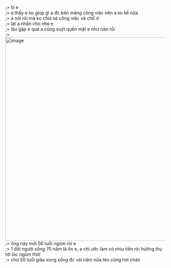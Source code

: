 ;> lô e<br>
;> a thấy e ko giúp gì a đc bên mảng công việc nên a ko kể nữa<br>
;> a nói ròi mà ko chia sẻ công việc và chỗ ở<br>
;> lát a nhắn cho nhe e<br>
;> lâu gặp e quá a cũng suýt quên mặt e như nào rồi<br>
;> <img width="985" height="638" alt="image" src="https://github.com/user-attachments/assets/f93014ca-0cdc-4c9d-82c8-a6d73396fb0c" /><br>
;> ông này mới 56 tuổi ngủm ròi e<br>
;> 1 đời người sống 70 năm là ổn e, a chỉ ước làm có nhìu tiền ròi hưởng thụ tới lúc ngủm thôi<br>
;> chứ 50 tuổi giàu xong sống đc vài năm nữa tèo cũng hơi chán<br>
